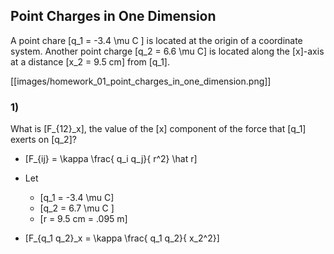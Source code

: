 
## Point Charges in One Dimension

A point chare \[q_1 = -3.4 \mu C \] is located at the origin of a coordinate system.
Another point charge \[q_2 = 6.6 \mu C\] is located along the \[x\]-axis at a distance
\[x_2 = 9.5 cm\] from \[q_1\].

[[images/homework_01_point_charges_in_one_dimension.png]]

### 1)

What is \[F_{12}_x\], the value of the \[x\] component of the force that \[q_1\] exerts on \[q_2\]?

* \[F_{ij} = \kappa \frac{ q_i q_j}{ r^2} \hat r\]
* Let
  * \[q_1 = -3.4 \mu C\]
  * \[q_2 = 6.7 \mu C \]
  * \[r = 9.5 cm = .095 m\]

* \[F_{q_1 q_2}_x = \kappa \frac{ q_1 q_2}{ x_2^2}\]

